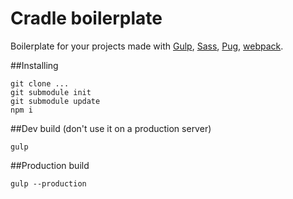 # Cradle boilerplate
Boilerplate for your projects made with [Gulp](http://gulpjs.com/), [Sass](http://sass-lang.com/), [Pug](https://pugjs.org/), [webpack](https://webpack.js.org/).

##Installing
```
git clone ...
git submodule init
git submodule update
npm i
```

##Dev build (don't use it on a production server)
```
gulp
```

##Production build
```
gulp --production
```

